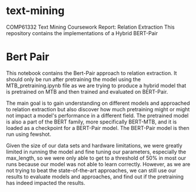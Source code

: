 # text-mining
COMP61332 Text Mining Coursework Report: Relation Extraction
This repository contains the implementations of a Hybrid BERT-Pair  

# Bert Pair 
This notebook contains the Bert-Pair approach to relation extraction. It should only be run after pretraining the model using the MTB_pretraining.ipynb file as we are trying to produce a hybrid model that is pretrained on MTB and then trained and evaluated on BERT-Pair.

The main goal is to gain understanding on different models and approached to relation extraction but also discover how much pretraining might or might not impact a model's performance in a different field. The pretrained model is also a part of the BERT family, more specifically BERT-MTB, and it is loaded as a checkpoint for a BERT-Pair model. The BERT-Pair model is then run using fewshot.

Given the size of our data sets and hardware limitations, we were greatly limited in running the model and fine tuning our parameters, especially the max_length, so we were only able to get to a threshold of 50% in most our runs because our model was not able to learn correctly. However, as we are not trying to beat the state-of-the-art approaches, we can still use our results to evaluate models and approaches, and find out if the pretraining has indeed impacted the results.